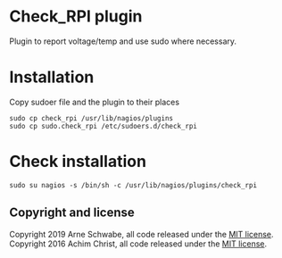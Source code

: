 # Check_RPI plugin

Plugin to report voltage/temp and use sudo where necessary. 

# Installation

Copy sudoer file and the plugin to their places

    sudo cp check_rpi /usr/lib/nagios/plugins
    sudo cp sudo.check_rpi /etc/sudoers.d/check_rpi
    
# Check installation

    sudo su nagios -s /bin/sh -c /usr/lib/nagios/plugins/check_rpi


## Copyright and license

Copyright 2019 Arne Schwabe, all code released under the [MIT license](LICENSE).
Copyright 2016 Achim Christ, all code released under the [MIT license](LICENSE).
